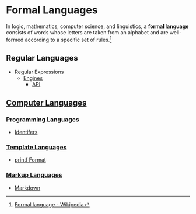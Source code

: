 # Formal Languages
In logic, mathematics, computer science, and linguistics, a **formal language** consists of words whose letters are taken from an alphabet and are well-formed according to a specific set of rules.[^wiki]

[^wiki]: [Formal language - Wikipedia](https://en.wikipedia.org/wiki/Formal_language)

## Regular Languages
- Regular Expressions
  - [Engines](Regular%20Languages/Regular%20Expressions/Engines/README.md)
    - [API](Regular%20Languages/Regular%20Expressions/Engines/API.md)

## [Computer Languages](Computer%20Languages/README.md)
### [Programming Languages](Computer%20Languages/Programming%20Languages/README.md)
- [Identifers](Computer%20Languages/Programming%20Languages/Identifers.md)

### [Template Languages](Computer%20Languages/Template%20Languages/README.md)
- [printf Format](Computer%20Languages/Template%20Languages/printf%20Format.md)

### [Markup Languages](Computer%20Languages/Markup%20Languages/README.md)
- [Markdown](Computer%20Languages/Markup%20Languages/Markdown/README.md)